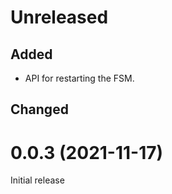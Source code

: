# Unreleased

## Added
- API for restarting the FSM.

## Changed

# 0.0.3 (2021-11-17)

Initial release
